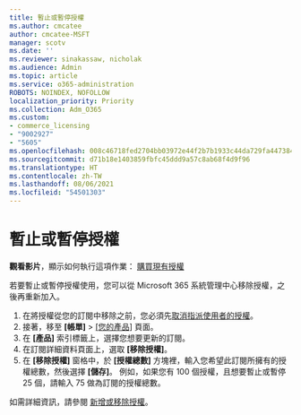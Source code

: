 ```yaml
---
title: 暫止或暫停授權
ms.author: cmcatee
author: cmcatee-MSFT
manager: scotv
ms.date: ''
ms.reviewer: sinakassaw, nicholak
ms.audience: Admin
ms.topic: article
ms.service: o365-administration
ROBOTS: NOINDEX, NOFOLLOW
localization_priority: Priority
ms.collection: Adm_O365
ms.custom:
- commerce_licensing
- "9002927"
- "5605"
ms.openlocfilehash: 008c46718fed2704bb03972e44f2b7b1933c44da729fa4473841939cc5caed51
ms.sourcegitcommit: d71b18e1403859fbfc45ddd9a57c8ab68f4d9f96
ms.translationtype: HT
ms.contentlocale: zh-TW
ms.lasthandoff: 08/06/2021
ms.locfileid: "54501303"
---
```

# <a name="suspend-or-pause-licenses"></a>暫止或暫停授權

**觀看影片**，顯示如何執行這項作業： [購買現有授權](https://go.microsoft.com/fwlink/p/?linkid=2154938)

若要暫止或暫停授權使用，您可以從 Microsoft 365 系統管理中心移除授權，之後再重新加入。

1. 在將授權從您的訂閱中移除之前，您必須先[取消指派使用者的授權](/microsoft-365/admin/manage/remove-licenses-from-users)。
2. 接著，移至 **[帳單]**  >  [[您的產品]](https://go.microsoft.com/fwlink/p/?linkid=842054) 頁面。
3. 在 **[產品]** 索引標籤上，選擇您想要更新的訂閱。
4. 在訂閱詳細資料頁面上，選取 **[移除授權]**。
5. 在 **[移除授權]** 窗格中，於 **[授權總數]** 方塊裡，輸入您希望此訂閱所擁有的授權總數，然後選擇 **[儲存]**。 例如，如果您有 100 個授權，且想要暫止或暫停 25 個，請輸入 75 做為訂閱的授權總數。

如需詳細資訊，請參閱 [新增或移除授權](/microsoft-365/commerce/licenses/buy-licenses)。